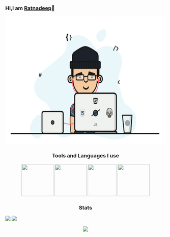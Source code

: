 ### Hi,I am [Ratnadeep](https://ratnadeepysvs.vercel.app/)👋                              
<p align="center">
  <img width="600" height="400" src="https://raw.githubusercontent.com/Script-Kiddie-JKB/Script-Kiddie-JKB/main/Assets/programmer.gif">
</p>
<h3 align='center'>Tools and Languages I use</h3>
<p align='center'>
      <a href='#'><img src='https://bit.ly/3qFuBVA' width="100" height="100" margin="20"></a>
      <a href='#'><img src='https://cdn.worldvectorlogo.com/logos/nodejs-icon.svg' width="100" height="100"></a>
      <a href='#'><img src='https://bit.ly/3jyFua4' width="90" height="100"></a>
      <a href='#'><img src='https://bit.ly/2TpOGmA' width="100" height="100"></a>
</p>
<h3 align='center'>Stats</h3>
<p>
  <img width="450"src="https://bit.ly/3ylMdIS">
  <img width="350"src="https://github-readme-stats.vercel.app/api/top-langs/?username=RatnadeepYSVS&layout=compact">
</p>
<p align="center">
  <img width="600"src="https://bit.ly/3qGNeZq">
</p>
